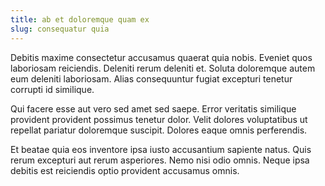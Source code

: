 ```yaml
---
title: ab et doloremque quam ex
slug: consequatur quia
---
```


Debitis maxime consectetur accusamus quaerat quia nobis. Eveniet quos laboriosam reiciendis. Deleniti rerum deleniti et. Soluta doloremque autem eum deleniti laboriosam. Alias consequuntur fugiat excepturi tenetur corrupti id similique.

Qui facere esse aut vero sed amet sed saepe. Error veritatis similique provident provident possimus tenetur dolor. Velit dolores voluptatibus ut repellat pariatur doloremque suscipit. Dolores eaque omnis perferendis.

Et beatae quia eos inventore ipsa iusto accusantium sapiente natus. Quis rerum excepturi aut rerum asperiores. Nemo nisi odio omnis. Neque ipsa debitis est reiciendis optio provident accusamus omnis.
